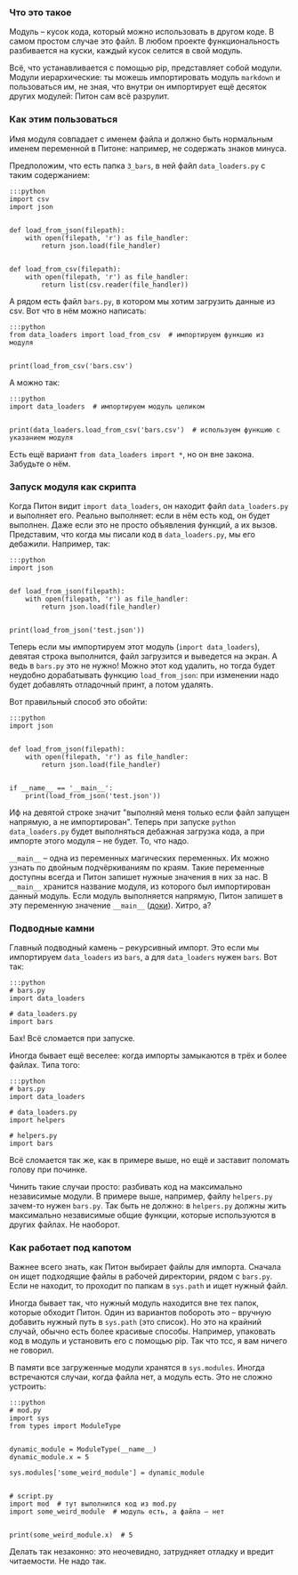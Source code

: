 ### Что это такое
Модуль – кусок кода, который можно использовать в другом коде. В самом простом случае это файл.
В любом проекте функциональность разбивается на куски, каждый кусок селится в свой модуль.

Всё, что устанавливается с помощью pip, представляет собой модули. Модули иерархические:
ты можешь импортировать модуль `markdown` и пользоваться им, не зная, что внутри он импортирует
ещё десяток других модулей: Питон сам всё разрулит.


### Как этим пользоваться
Имя модуля совпадает с именем файла и должно быть нормальным именем переменной в Питоне: например, не содержать
знаков минуса.

Предположим, что есть папка `3_bars`, в ней файл `data_loaders.py` с таким содержанием:

    :::python
    import csv
    import json
    
    
    def load_from_json(filepath):
        with open(filepath, 'r') as file_handler:
            return json.load(file_handler)
    
    
    def load_from_csv(filepath):
        with open(filepath, 'r') as file_handler:
            return list(csv.reader(file_handler))

А рядом есть файл `bars.py`, в котором мы хотим загрузить данные из csv. Вот что в нём можно написать:

    :::python
    from data_loaders import load_from_csv  # импортируем функцию из модуля
    
    
    print(load_from_csv('bars.csv')

А можно так:

    :::python
    import data_loaders  # импортируем модуль целиком
    
    
    print(data_loaders.load_from_csv('bars.csv')  # используем функцию с указанием модуля

Есть ещё вариант `from data_loaders import *`, но он вне закона. Забудьте о нём.


### Запуск модуля как скрипта

Когда Питон видит `import data_loaders`, он находит файл `data_loaders.py` и выполняет его. Реально выполняет:
если в нём есть код, он будет выполнен. Даже если это не просто объявления функций, а их вызов. Представим,
что когда мы писали код в `data_loaders.py`, мы его дебажили. Например, так:

    :::python
    import json
    
    
    def load_from_json(filepath):
        with open(filepath, 'r') as file_handler:
            return json.load(file_handler)


    print(load_from_json('test.json'))


Теперь если мы импортируем этот модуль (`import data_loaders`), девятая строка выполнится, файл загрузится и выведется
на экран. А ведь в `bars.py` это не нужно! Можно этот код удалить, но тогда будет неудобно дорабатывать функцию
`load_from_json`: при изменении надо будет добавлять отладочный принт, а потом удалять.

Вот правильный способ это обойти:

    :::python
    import json
    
    
    def load_from_json(filepath):
        with open(filepath, 'r') as file_handler:
            return json.load(file_handler)


    if __name__ == '__main__':
        print(load_from_json('test.json'))

Иф на девятой строке значит "выполняй меня только если файл запущен напрямую, а не импортирован".
Теперь при запуске `python data_loaders.py` будет выполняться дебажная загрузка кода, а
при импорте этого модуля – не будет. То, что надо.

`__main__` – одна из переменных магических переменных. Их можно узнать по двойным подчёркиваниям по краям.
Такие переменные доступны всегда и Питон запишет нужные значения в них за нас. В `__main__` хранится название модуля,
из которого был импортирован данный модуль. Если модуль выполняется напрямую, Питон запишет в эту переменную
значение `__main__` ([доки](https://docs.python.org/3/library/__main__.html)). Хитро, а?


### Подводные камни

Главный подводный камень – рекурсивный импорт. Это если мы импортируем `data_loaders` из `bars`, а для `data_loaders`
нужен `bars`. Вот так:

    :::python
    # bars.py
    import data_loaders
    
    # data_loaders.py
    import bars

Бах! Всё сломается при запуске.

Иногда бывает ещё веселее: когда импорты замыкаются в трёх и более файлах. Типа того:

    :::python
    # bars.py
    import data_loaders
    
    # data_loaders.py
    import helpers
    
    # helpers.py
    import bars

Всё сломается так же, как в примере выше, но ещё и заставит поломать голову при починке.

Чинить такие случаи просто: разбивать код на максимально независимые модули. В примере выше, например,
файлу `helpers.py` зачем-то нужен `bars.py`. Так быть не должно: в `helpers.py` должны жить
максимально независимые общие функции, которые используются в других файлах. Не наоборот.


### Как работает под капотом

Важнее всего знать, как Питон выбирает файлы для импорта. Сначала он ищет подходящие файлы в рабочей директории,
рядом с `bars.py`. Если не находит, то проходит по папкам в `sys.path` и ищет нужный файл.

Иногда бывает так, что нужный модуль находится вне тех папок, которые обходит Питон. Один из вариантов побороть это
 – вручную добавить нужный путь в `sys.path` (это список). Но это на крайний случай, обычно есть более красивые способы.
Например, упаковать код в модуль и установить его с помощью pip. Так что тсс, я вам ничего не говорил.
 
В памяти все загруженные модули хранятся в `sys.modules`. Иногда встречаются случаи, когда файла нет, а модуль есть.
Это не сложно устроить:

    :::python
    # mod.py
    import sys
    from types import ModuleType
    
    
    dynamic_module = ModuleType(__name__)
    dynamic_module.x = 5
    
    sys.modules['some_weird_module'] = dynamic_module


    # script.py
    import mod  # тут выполнился код из mod.py
    import some_weird_module  # модуль есть, а файла – нет
    
    
    print(some_weird_module.x)  # 5


Делать так незаконно: это неочевидно, затрудняет отладку и вредит читаемости. Не надо так.

